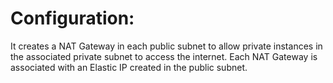 # Configuration:
It creates a NAT Gateway in each public subnet to allow private instances in the associated private subnet to access the internet.
Each NAT Gateway is associated with an Elastic IP created in the public subnet.
